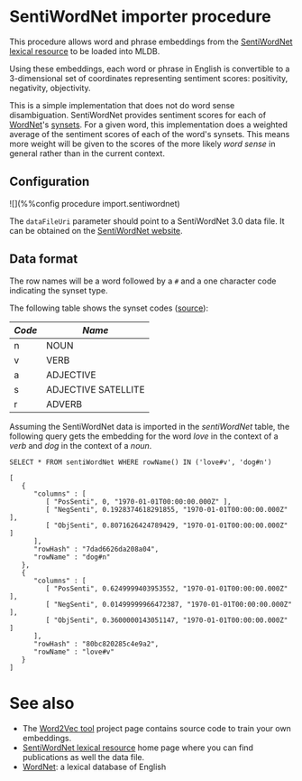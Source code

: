 # SentiWordNet importer procedure

This procedure allows word and phrase embeddings from the
[SentiWordNet lexical resource](http://sentiwordnet.isti.cnr.it) to be loaded
into MLDB. 


Using these embeddings, each word or phrase in English is convertible
to a 3-dimensional set of coordinates representing sentiment scores: 
positivity, negativity, objectivity.

This is a simple implementation that does not do word sense disambiguation.
SentiWordNet provides sentiment scores for each of 
[WordNet](http://wordnet.princeton.edu/wordnet)'s 
[synsets](https://en.wikipedia.org/wiki/WordNet#Database_contents). For a given word, 
this implementation does a weighted average of the sentiment scores of each of the 
word's synsets. This means more weight will be given to the scores of the more 
likely *word sense* in general rather than in the current context.

## Configuration

![](%%config procedure import.sentiwordnet)

The `dataFileUri` parameter should point to a SentiWordNet 3.0 data file.
It can be obtained on the [SentiWordNet website](http://sentiwordnet.isti.cnr.it).

## Data format

The row names will be a word followed by a `#` and a one character code indicating the synset type.

The following table shows the synset codes ([source](http://wordnet.princeton.edu/wordnet/man/wndb.5WN.html#sect3)):

| *Code* | *Name* |
|--------|--------|
| n |  NOUN |
| v | VERB |
| a | ADJECTIVE |
| s | ADJECTIVE SATELLITE |
| r | ADVERB |

Assuming the SentiWordNet data is imported in the *sentiWordNet* table, the following query
gets the embedding for the word *love* in the context of a *verb* and *dog* in the context of 
a *noun*.

```
SELECT * FROM sentiWordNet WHERE rowName() IN ('love#v', 'dog#n')

[
   {
      "columns" : [
         [ "PosSenti", 0, "1970-01-01T00:00:00.000Z" ],
         [ "NegSenti", 0.1928374618291855, "1970-01-01T00:00:00.000Z" ],
         [ "ObjSenti", 0.8071626424789429, "1970-01-01T00:00:00.000Z" ]
      ],
      "rowHash" : "7dad6626da208a04",
      "rowName" : "dog#n"
   },
   {
      "columns" : [
         [ "PosSenti", 0.6249999403953552, "1970-01-01T00:00:00.000Z" ],
         [ "NegSenti", 0.01499999966472387, "1970-01-01T00:00:00.000Z" ],
         [ "ObjSenti", 0.3600000143051147, "1970-01-01T00:00:00.000Z" ]
      ],
      "rowHash" : "80bc820285c4e9a2",
      "rowName" : "love#v"
   }
]
```

# See also

* The [Word2Vec tool](https://code.google.com/p/word2vec/) project page
  contains source code to train your own embeddings.
* [SentiWordNet lexical resource](http://sentiwordnet.isti.cnr.it) home page where
  you can find publications as well the data file.
* [WordNet](http://wordnet.princeton.edu/wordnet): a lexical database of English

